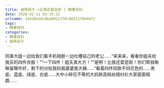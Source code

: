 ```yaml
---
title: 搞笑段子->比我还爱逛街 | 糗事百科
date: 2020-01-11 03:35:12
urlname: 14420e24c0ba60212f0c88212f8b44f2
tags: 
- 糗事百科
categories:
- 糗事百科
- 搞笑段子
---
```

同事大姐一边给我们看手机相册一边吐槽自己的老公……“来来来，看看你姐夫给我买的四件衣服！”“一下四件！姐夫真大方！”“是啊！比我还爱逛街！你们帮我瞅瞅留哪件好，剩下的分给我妈我婆婆我大姨……”看着四件同款不同花色的……黑底、蓝底、绿底、白底……大中小碎花不等的大妈款高档丝绸衬衫大家面面相觑……


